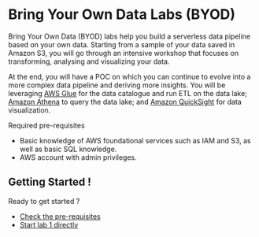# Bring Your Own Data Labs (BYOD)

Bring Your Own Data (BYOD) labs help you build a serverless data pipeline based on your own data. Starting from a sample of your data saved in Amazon S3, you will go through an intensive workshop that focuses on transforming, analysing and visualizing your data.

At the end, you will have a POC on which you can continue to evolve into a more complex data pipeline and deriving more insights. You will be leveraging [AWS Glue](https://aws.amazon.com/glue/) for the data catalogue and run ETL on the data lake; [Amazon Athena](https://aws.amazon.com/athena/) to query the data lake; and [Amazon QuickSight](https://aws.amazon.com/quicksight/) for data visualization.
 
Required pre-requisites

* Basic knowledge of AWS foundational services such as IAM and S3, as well as basic SQL knowledge.
* AWS account with admin privileges.

## Getting Started !

Ready to get started ?

* [Check the pre-requisites](00_Prerequisites/Prerequisites.md)
* [Start lab 1 directly](01_ingestion_with_glue/README.md)
